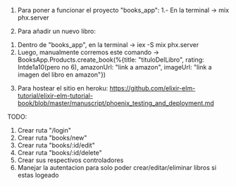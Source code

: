 1) Para poner a funcionar el proyecto "books_app":
  1.- En la terminal -> mix phx.server
  
2) Para añadir un nuevo libro:
  1. Dentro de "books_app", en la terminal -> iex -S mix phx.server
  2. Luego, manualmente corremos este comando -> BooksApp.Products.create_book(%{title: "tituloDelLibro", rating: Intde1a10(pero no 6), amazonUrl: "link a amazon", imageUrl: "link a imagen del libro en amazon"})

3) Para hostear el sitio en heroku:
  https://github.com/elixir-elm-tutorial/elixir-elm-tutorial-book/blob/master/manuscript/phoenix_testing_and_deployment.md
  

TODO:
  1. Crear ruta "/login"
  2. Crear ruta "books/new"
  3. Crear ruta "books/:id/edit"
  4. Crear ruta "books/:id/delete"
  5. Crear sus respectivos controladores
  6. Manejar la autentacion para solo poder crear/editar/eliminar libros si estas logeado